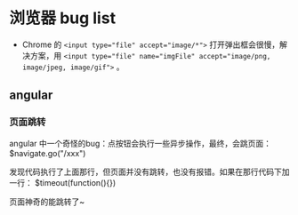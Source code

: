 # 浏览器 bug list
* Chrome 的 `<input type="file" accept="image/*">` 打开弹出框会很慢，解决方案，用 `<input type="file" name="imgFile" accept="image/png, image/jpeg, image/gif">` 。

## angular
### 页面跳转
angular 中一个奇怪的bug：点按钮会执行一些异步操作，最终，会跳页面：
$navigate.go("/xxx")

发现代码执行了上面那行，但页面并没有跳转，也没有报错。如果在那行代码下加一行：
$timeout(function(){})

页面神奇的能跳转了~